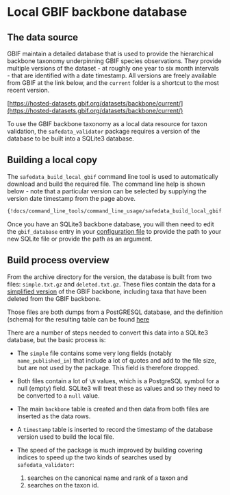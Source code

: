 # Local GBIF backbone database

## The data source

GBIF maintain a detailed database that is used to provide the hierarchical backbone
taxonomy underpinning GBIF species observations. They provide multiple versions of the
dataset - at roughly one year to six month intervals - that are identified with a date
timestamp. All versions are freely available from GBIF at the link below, and the
`current` folder is a shortcut to the most recent version.

[https://hosted-datasets.gbif.org/datasets/backbone/current/](https://hosted-datasets.gbif.org/datasets/backbone/current/)

To use the GBIF backbone taxonomy as a local data resource for taxon validation, the
`safedata_validator` package requires a version of the database  to be built into a
SQLite3 database.

## Building a local copy

The `safedata_build_local_gbif` command line tool is used to automatically download and
build the required file. The command line help is shown below - note that a particular
version can be selected by supplying the version date timestamp from the page above.

```sh
{!docs/command_line_tools/command_line_usage/safedata_build_local_gbif.txt!}
```

Once you have an SQLite3 backbone database, you will then need to edit the
`gbif_database` entry in your [configuration file](configuration.md) to provide
the path to your new SQLite file or provide the path as an argument.

## Build process overview

From the archive directory for the version, the database is built from two files:
`simple.txt.gz` and `deleted.txt.gz`. These files contain the data for a [simplified
version](https://hosted-datasets.gbif.org/datasets/backbone/README.html) of the GBIF
backbone, including taxa that have been deleted from the GBIF backbone.

Those files are both dumps from a PostGRESQL database, and the definition
(schema) for the resulting table can be found
[here](https://raw.githubusercontent.com/gbif/checklistbank/master/checklistbank-mybatis-service/src/main/resources/backbone-ddl.sql)

There are a number of steps needed to convert this data into a SQLite3 database, but the
basic process is:

* The `simple` file contains some very long fields (notably `name_published_in`) that
  include a lot of quotes and add to the file size, but are not used by the
  package. This field is therefore dropped.

* Both files contain a lot of `\N` values, which is a PostgreSQL symbol for a
   null (empty) field. SQLite3 will treat these as values and so they need to be
   converted to a `null` value.

* The main `backbone` table is created and then data from both files are inserted as the
  data rows.

* A `timestamp` table is inserted to record the timestamp of the database version used
  to build the local file.

* The speed of the package is much improved by building covering indices to
   speed up the two kinds of searches used by `safedata_validator`:

   1. searches on the canonical name  and rank of a taxon and
   2. searches on the taxon id.
